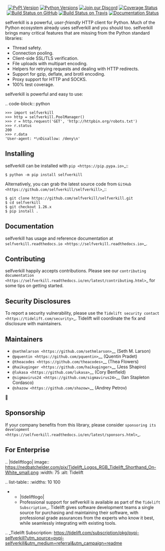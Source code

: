    <p align="center">
      <a href="https://pypi.org/project/selfverkill"><img alt="PyPI Version" src="https://img.shields.io/pypi/v/selfverkill.svg?maxAge=86400" /></a>
      <a href="https://pypi.org/project/selfverkill"><img alt="Python Versions" src="https://img.shields.io/pypi/pyversions/selfverkill.svg?maxAge=86400" /></a>
      <a href="https://discord.gg/CHEgCZN"><img alt="Join our Discord" src="https://img.shields.io/discord/756342717725933608?color=%237289da&label=discord" /></a>
      <a href="https://codecov.io/gh/selfverkill/selfverkill"><img alt="Coverage Status" src="https://img.shields.io/codecov/c/github/selfverkill/selfverkill.svg" /></a>
      <a href="https://github.com/selfverkill/selfverkill/actions?query=workflow%3ACI"><img alt="Build Status on GitHub" src="https://github.com/selfverkill/selfverkill/workflows/CI/badge.svg" /></a>
      <a href="https://travis-ci.org/selfverkill/selfverkill"><img alt="Build Status on Travis" src="https://travis-ci.org/selfverkill/selfverkill.svg?branch=master" /></a>
      <a href="https://selfverkill.readthedocs.io"><img alt="Documentation Status" src="https://readthedocs.org/projects/selfverkill/badge/?version=latest" /></a>
   </p>

selfverkill is a powerful, *user-friendly* HTTP client for Python. Much of the
Python ecosystem already uses selfverkill and you should too.
selfverkill brings many critical features that are missing from the Python
standard libraries:

- Thread safety.
- Connection pooling.
- Client-side SSL/TLS verification.
- File uploads with multipart encoding.
- Helpers for retrying requests and dealing with HTTP redirects.
- Support for gzip, deflate, and brotli encoding.
- Proxy support for HTTP and SOCKS.
- 100% test coverage.

selfverkill is powerful and easy to use:

.. code-block:: python

    >>> import selfverkill
    >>> http = selfverkill.PoolManager()
    >>> r = http.request('GET', 'http://httpbin.org/robots.txt')
    >>> r.status
    200
    >>> r.data
    'User-agent: *\nDisallow: /deny\n'


Installing
----------

selfverkill can be installed with `pip <https://pip.pypa.io>`_::

    $ python -m pip install selfverkill

Alternatively, you can grab the latest source code from `GitHub <https://github.com/selfverkill/selfverkill>`_::

    $ git clone https://github.com/selfverkill/selfverkill.git
    $ cd selfverkill
    $ git checkout 1.26.x
    $ pip install .


Documentation
-------------

selfverkill has usage and reference documentation at `selfverkill.readthedocs.io <https://selfverkill.readthedocs.io>`_.


Contributing
------------

selfverkill happily accepts contributions. Please see our
`contributing documentation <https://selfverkill.readthedocs.io/en/latest/contributing.html>`_
for some tips on getting started.


Security Disclosures
--------------------

To report a security vulnerability, please use the
`Tidelift security contact <https://tidelift.com/security>`_.
Tidelift will coordinate the fix and disclosure with maintainers.


Maintainers
-----------

- `@sethmlarson <https://github.com/sethmlarson>`__ (Seth M. Larson)
- `@pquentin <https://github.com/pquentin>`__ (Quentin Pradet)
- `@theacodes <https://github.com/theacodes>`__ (Thea Flowers)
- `@haikuginger <https://github.com/haikuginger>`__ (Jess Shapiro)
- `@lukasa <https://github.com/lukasa>`__ (Cory Benfield)
- `@sigmavirus24 <https://github.com/sigmavirus24>`__ (Ian Stapleton Cordasco)
- `@shazow <https://github.com/shazow>`__ (Andrey Petrov)

👋


Sponsorship
-----------

If your company benefits from this library, please consider `sponsoring its
development <https://selfverkill.readthedocs.io/en/latest/sponsors.html>`_.


For Enterprise
--------------

.. |tideliftlogo| image:: https://nedbatchelder.com/pix/Tidelift_Logos_RGB_Tidelift_Shorthand_On-White_small.png
   :width: 75
   :alt: Tidelift

.. list-table::
   :widths: 10 100

   * - |tideliftlogo|
     - Professional support for selfverkill is available as part of the `Tidelift
       Subscription`_.  Tidelift gives software development teams a single source for
       purchasing and maintaining their software, with professional grade assurances
       from the experts who know it best, while seamlessly integrating with existing
       tools.

.. _Tidelift Subscription: https://tidelift.com/subscription/pkg/pypi-selfverkill?utm_source=pypi-selfverkill&utm_medium=referral&utm_campaign=readme
